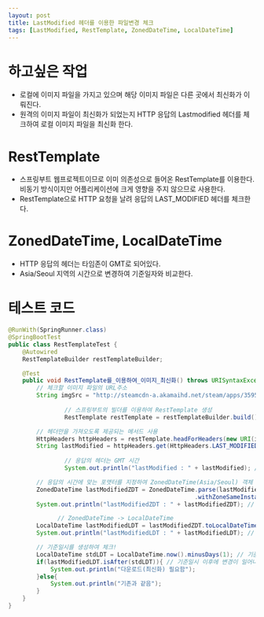 ```yaml
---
layout: post
title: LastModified 헤더를 이용한 파일변경 체크
tags: [LastModified, RestTemplate, ZonedDateTime, LocalDateTime]
---
```


# 하고싶은 작업
- 로컬에 이미지 파일을 가지고 있으며 해당 이미지 파일은 다른 곳에서 최신화가 이뤄진다.
- 원격의 이미지 파일이 최신화가 되었는지 HTTP 응답의 Lastmodified 헤더를 체크하여 로컬 이미지 파일을 최신화 한다.

# RestTemplate
- 스프링부트 웹프로젝트이므로 이미 의존성으로 들어온 RestTemplate를 이용한다. 비동기 방식이지만 어플리케이션에 크게 영향을 주지 않으므로 사용한다.
- RestTemplate으로 HTTP 요청을 날려 응답의 LAST_MODIFIED 헤더를 체크한다.

# ZonedDateTime, LocalDateTime
- HTTP 응답의 헤더는 타임존이 GMT로 되어있다.
- Asia/Seoul 지역의 시간으로 변경하여 기준일자와 비교한다.

# 테스트 코드
```java
@RunWith(SpringRunner.class)
@SpringBootTest
public class RestTemplateTest {
    @Autowired
    RestTemplateBuilder restTemplateBuilder;

    @Test
    public void RestTemplate를_이용하여_이미지_최신화() throws URISyntaxException {
        // 체크할 이미지 파일의 URL주소
        String imgSrc = "http://steamcdn-a.akamaihd.net/steam/apps/359550/capsule_sm_120.jpg";
        
                // 스프링부트의 빌더를 이용하여 RestTemplate 생성
                RestTemplate restTemplate = restTemplateBuilder.build();

        // 헤더만을 가져오도록 제공되는 메서드 사용
        HttpHeaders httpHeaders = restTemplate.headForHeaders(new URI(imgSrc));
        String lastModified = httpHeaders.get(HttpHeaders.LAST_MODIFIED).get(0);
        
                // 응답의 헤더는 GMT 시간
                System.out.println("lastModified : " + lastModified); // Fri, 21 Feb 2020 19:40:42 GMT

        // 응답의 시간에 맞는 포맷터를 지정하여 ZonedDateTime(Asia/Seoul) 객체 생성 
        ZonedDateTime lastModifiedZDT = ZonedDateTime.parse(lastModified, DateTimeFormatter.RFC_1123_DATE_TIME)
                                                     .withZoneSameInstant(ZoneId.of("Asia/Seoul"));
        System.out.println("lastModifiedZDT : " + lastModifiedZDT); // 2020-02-22T04:40:42+09:00[Asia/Seoul]

              // ZonedDateTime -> LocalDateTime
        LocalDateTime lastModifiedLDT = lastModifiedZDT.toLocalDateTime();
        System.out.println("lastModifiedLDT : " + lastModifiedLDT); // 2020-02-22T04:40:42

        // 기준일시를 생성하여 체크!
        LocalDateTime stdLDT = LocalDateTime.now().minusDays(1); // 기준일시(하루전) 생성
        if(lastModifiedLDT.isAfter(stdLDT)){ // 기준일시 이후에 변경이 일어나면
            System.out.println("다운로드(최신화) 필요함");
        }else{
            System.out.println("기존과 같음");
        }
    }
}
```